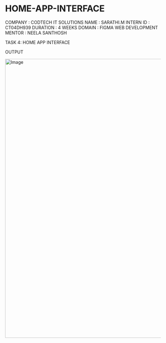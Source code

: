 # HOME-APP-INTERFACE
COMPANY : CODTECH IT SOLUTIONS 
NAME : SARATHI.M 
INTERN ID : CT04DH939 
DURATION : 4 WEEKS 
DOMAIN : FIGMA WEB DEVELOPMENT 
MENTOR : NEELA SANTHOSH 

TASK 4: HOME APP INTERFACE 

OUTPUT

<img width="2412" height="903" alt="Image" src="https://github.com/user-attachments/assets/895303ff-e3af-4519-8969-336ff683cf21" />
